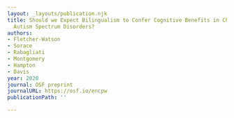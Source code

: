 ```yaml
---
layout: _layouts/publication.njk
title: Should we Expect Bilingualism to Confer Cognitive Benefits in Children with
  Autism Spectrum Disorders?
authors:
- Fletcher-Watson
- Sorace
- Rabagliati
- Montgomery
- Hampton
- Davis
year: 2020
journal: OSF preprint
journalURL: https://osf.io/encpw
publicationPath: ''

---
```


